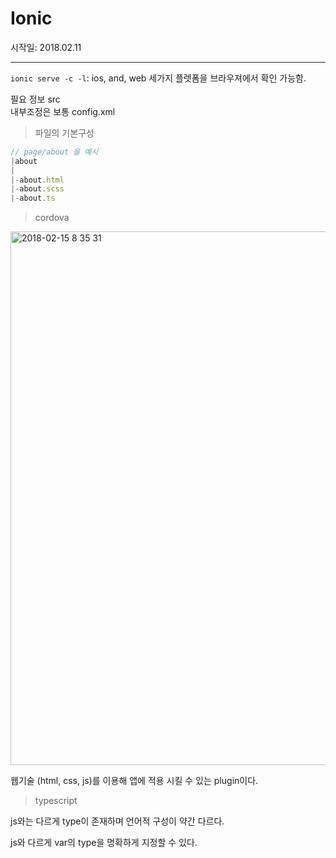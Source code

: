 # Ionic  

시작일: 2018.02.11  

--- 

`ionic serve -c -l`: ios, and, web 세가지 플렛폼을 브라우져에서 확인 가능함.  

필요 정보 src  
내부조정은 보통 config.xml  

> 파일의 기본구성  

```js
// page/about 을 예시
|about
|
|-about.html
|-about.scss
|-about.ts
```

> cordova  

<img width="854" alt="2018-02-15 8 35 31" src="https://user-images.githubusercontent.com/25549306/36254914-3e792a3c-1290-11e8-9271-6ccc733d5118.png">


웹기술 (html, css, js)를 이용해 앱에 적용 시킬 수 있는 plugin이다.  

> typescript  

js와는 다르게 type이 존재하며 언어적 구성이 약간 다르다.  

js와 다르게 var의 type을 명확하게 지정할 수 있다.  



